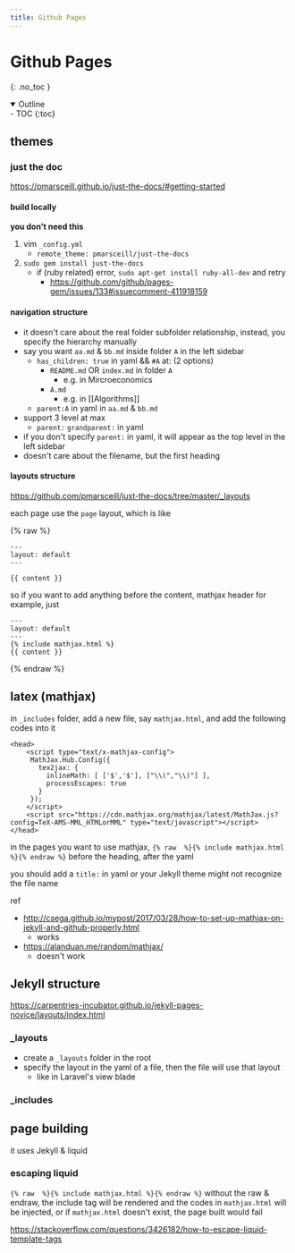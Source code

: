 ```yaml
---
title: Github Pages
---
```


<head>
   <script type="text/x-mathjax-config">
	 MathJax.Hub.Config({
	   tex2jax: {
		 inlineMath: [ ['$','$'], ["\\(","\\)"] ],
		 processEscapes: true
	   }
	 });
   </script>
   <script src="https://cdn.mathjax.org/mathjax/latest/MathJax.js?config=TeX-AMS-MML_HTMLorMML" type="text/javascript"></script>
</head>

# Github Pages
{: .no_toc }

<details open markdown="block">
  <summary>
    Outline
  </summary>
- TOC
{:toc}
</details>

## themes
### just the doc
https://pmarsceill.github.io/just-the-docs/#getting-started

#### build locally
**you don't need this**
1. vim `_config.yml`
	- `remote_theme: pmarsceill/just-the-docs`
2. `sudo gem install just-the-docs`
	-  if (ruby related) error, `sudo apt-get install ruby-all-dev` and retry
		-  https://github.com/github/pages-gem/issues/133#issuecomment-411918159

#### navigation structure
- it doesn't care about the real folder subfolder relationship, instead, you specify the hierarchy manually
- say you want `aa.md` & `bb.md` inside folder `A` in the left sidebar
	- `has_children: true` in yaml && `#A` at: (2 options)
		- `README.md` OR `index.md` in folder `A`
			- e.g. in Mircroeconomics
		- `A.md`
			- e.g. in [[Algorithms]]
	- `parent:A` in yaml in `aa.md` & `bb.md`
- support 3 level at max
	- `parent:` `grandparent:` in yaml
- if you don't specify `parent:` in yaml, it will appear as the top level in the left sidebar
- doesn't care about the filename, but the first heading

#### layouts structure
https://github.com/pmarsceill/just-the-docs/tree/master/_layouts

each page use the `page` layout, which is like

{% raw %}
```
---
layout: default
---

{{ content }}
```

so if you want to add anything before the content, mathjax header for example, just

```
---
layout: default
---
{% include mathjax.html %}
{{ content }}
```
{% endraw %}

## latex (mathjax)
in `_includes` folder, add a new file, say `mathjax.html`, and add the following codes into it

```
<head>
    <script type="text/x-mathjax-config">
     MathJax.Hub.Config({
       tex2jax: {
         inlineMath: [ ['$','$'], ["\\(","\\)"] ],
         processEscapes: true
       }
     });
    </script>
    <script src="https://cdn.mathjax.org/mathjax/latest/MathJax.js?config=TeX-AMS-MML_HTMLorMML" type="text/javascript"></script>
</head>
```

in the pages you want to use mathjax, `{% raw  %}{% include mathjax.html %}{% endraw %}` before the heading, after the yaml

you should add a `title:` in yaml or your Jekyll theme might not recognize the file name


ref
- <http://csega.github.io/mypost/2017/03/28/how-to-set-up-mathjax-on-jekyll-and-github-properly.html>
	- works
- <https://alanduan.me/random/mathjax/>
	- doesn't work

## Jekyll structure
https://carpentries-incubator.github.io/jekyll-pages-novice/layouts/index.html
### _layouts
- create a `_layouts` folder in the root
- specify the layout in the yaml of a file, then the file will use that layout
	- like in Laravel's view blade 
### _includes

## page building
it uses Jekyll & liquid

### escaping liquid
`{% raw  %}{% include mathjax.html %}{% endraw %}`
without the raw & endraw, the include tag will be rendered and the codes in `mathjax.html` will be injected, or if `mathjax.html` doesn't exist, the page built would fail

https://stackoverflow.com/questions/3426182/how-to-escape-liquid-template-tags